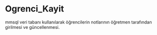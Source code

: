 # Ogrenci_Kayit

mmsql veri tabanı kullanılarak  öğrencilerin notlarının öğretmen tarafından girilmesi ve güncellenmesi.
